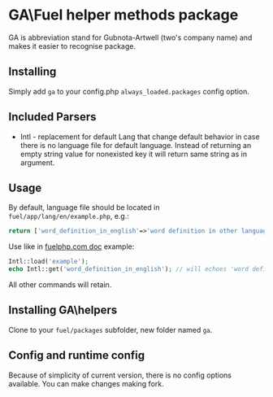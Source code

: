 # GA\Fuel helper methods package

GA is abbreviation stand for Gubnota-Artwell (two's company name) and makes it easier to recognise package.

## Installing

Simply add `ga` to your config.php `always_loaded.packages` config option.

## Included Parsers

* Intl - replacement for default Lang that change default behavior in case there is no language file for default language. Instead of returning an empty string value for nonexisted key it will return same string as in argument.

## Usage
By default, language file should be located in `fuel/app/lang/en/example.php`, e.g.:
```php
return ['word_definition_in_english'=>'word definition in other language'];
```

Use like in [fuelphp.com doc](http://fuelphp.com/docs/classes/lang.html) example:
```php
Intl::load('example');
echo Intl::get('word_definition_in_english'); // will echoes 'word definition in other language'
```
All other commands will retain.

## Installing GA\helpers

Clone to your `fuel/packages` subfolder, new folder named `ga`.

## Config and runtime config

Because of simplicity of current version, there is no config options available. You can make changes making fork.
